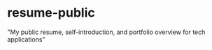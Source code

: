 # resume-public
"My public resume, self-introduction, and portfolio overview for tech applications"
